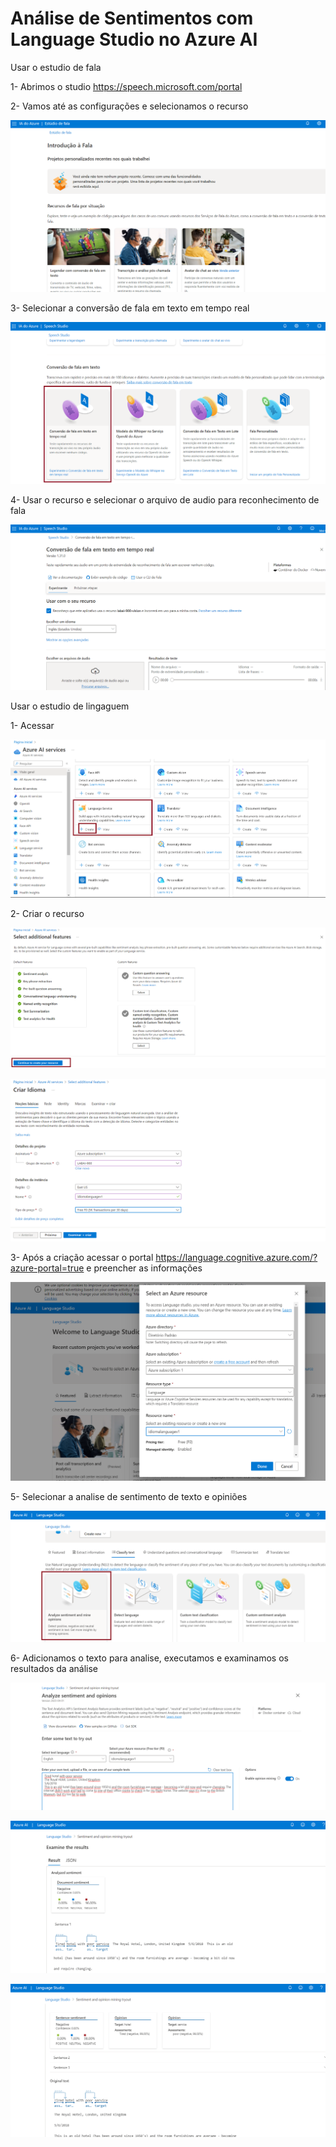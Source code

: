 # Análise de Sentimentos com Language Studio no Azure AI

Usar o estudio de fala

1- Abrimos o studio https://speech.microsoft.com/portal

2- Vamos até as configurações e selecionamos o recurso

![](https://github.com/joaopsantana/azureAI900/blob/main/SpeechLanguage/conteudo/01.png)

3- Selecionar a conversão de fala em texto em tempo real

![](https://github.com/joaopsantana/azureAI900/blob/main/SpeechLanguage/conteudo/02.png)

4- Usar o recurso e selecionar o arquivo de audio para reconhecimento de fala

![](https://github.com/joaopsantana/azureAI900/blob/main/SpeechLanguage/conteudo/03.png)

Usar o estudio de lingaguem

1- Acessar

![](https://github.com/joaopsantana/azureAI900/blob/main/SpeechLanguage/conteudo/04.png)

2- Criar o recurso

![](https://github.com/joaopsantana/azureAI900/blob/main/SpeechLanguage/conteudo/05.png)

![](https://github.com/joaopsantana/azureAI900/blob/main/SpeechLanguage/conteudo/06.png)

3- Após a criação acessar o portal https://language.cognitive.azure.com/?azure-portal=true e preencher as informações

![](https://github.com/joaopsantana/azureAI900/blob/main/SpeechLanguage/conteudo/07.png)

5- Selecionar a analise de sentimento de texto e opiniões

![](https://github.com/joaopsantana/azureAI900/blob/main/SpeechLanguage/conteudo/08.png)

6- Adicionamos o texto para analise, executamos e examinamos os resultados da análise

![](https://github.com/joaopsantana/azureAI900/blob/main/SpeechLanguage/conteudo/09.png)

![](https://github.com/joaopsantana/azureAI900/blob/main/SpeechLanguage/conteudo/10.png)

![](https://github.com/joaopsantana/azureAI900/blob/main/SpeechLanguage/conteudo/11.png)


